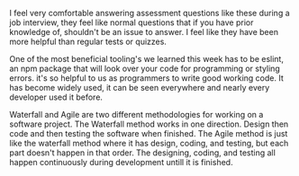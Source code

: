 I feel very comfortable answering assessment questions like these during a job interview, they feel like normal questions that if you have prior knowledge of, shouldn't be an issue to answer. I feel like they have been more helpful than regular tests or quizzes.

One of the most beneficial tooling's we learned this week has to be eslint, an npm package that will look over your code for programming or styling errors. it's so helpful to us as programmers to write good working code. It has become widely used, it can be seen everywhere and nearly every developer used it before.

Waterfall and Agile are two different methodologies for working on a software project. The Waterfall method works in one direction. Design then code and then testing the software when finished. The Agile method is just like the waterfall method where it has design, coding, and testing, but each part doesn't happen in that order. The designing, coding, and testing all happen continuously during development untill it is finished.
